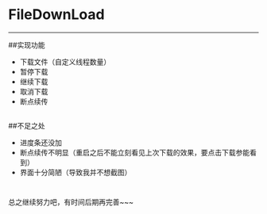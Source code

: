 # FileDownLoad
---
##实现功能
- 下载文件（自定义线程数量）
- 暂停下载
- 继续下载
- 取消下载
- 断点续传
##
##不足之处
- 进度条还没加
- 断点续传不明显（重启之后不能立刻看见上次下载的效果，要点击下载参能看到）
- 界面十分简陋（导致我并不想截图）
#
总之继续努力吧，有时间后期再完善~~~

